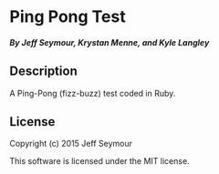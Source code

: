 # Ping Pong Test

##### By Jeff Seymour, Krystan Menne, and Kyle Langley

## Description
A Ping-Pong (fizz-buzz) test coded in Ruby.

## License
Copyright (c) 2015 Jeff Seymour

This software is licensed under the MIT license.

